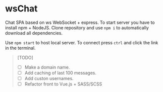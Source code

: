 # wsChat

Chat SPA based on ws WebSocket + express.
To start server you have to install npm + NodeJS. Clone repository and use `npm i` to automatically download all dependencies.

Use `npm start` to host local server. To connect press `ctrl` and click the link in the terminal.

>[TODO]
>- [ ] Make a domain name.
>- [ ] Add caching of last 100 messages.
>- [ ] Add custon usernames.
>- [ ] Refactor front to Vue.js + SASS/SCSS
